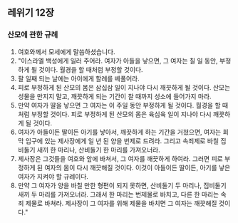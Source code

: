 ## 레위기 12장

### 산모에 관한 규례
1. 여호와께서 모세에게 말씀하셨습니다.
2. "이스라엘 백성에게 일러 주어라. 여자가 아들을 낳으면, 그 여자는 칠 일 동안, 부정하게 될 것이다. 월경을 할 때처럼 부정할 것이다.
3. 팔 일째 되는 날에는 아이에게 할례를 베풀어라.
4. 피로 부정하게 된 산모의 몸은 삼십삼 일이 지나야 다시 깨끗하게 될 것이다. 산모는 성물을 만지지 말고, 깨끗하게 되는 기간이 찰 때까지 성소에 들어가지 마라.
5. 만약 여자가 딸을 낳으면 그 여자는 이 주일 동안 부정하게 될 것이다. 월경을 할 때처럼 부정할 것이다. 피로 부정하게 된 산모의 몸은 육십육 일이 지나야 다시 깨끗하게 될 것이다.
6. 여자가 아들이든 딸이든 아기를 낳아서, 깨끗하게 하는 기간을 거쳤으면, 여자는 회막 입구에 있는 제사장에게 일 년 된 양을 번제로 드려라. 그리고 속죄제로 바칠 집비둘기 새끼 한 마리나, 산비둘기 한 마리를 가져오너라.
7. 제사장은 그것들을 여호와 앞에 바쳐서, 그 여자를 깨끗하게 하여라. 그러면 피로 부정하게 된 여자의 몸이 다시 깨끗해질 것이다. 이것이 아들이든 딸이든, 아기를 낳은 여자가 지켜야 할 규례이다.
8. 만약 그 여자가 양을 바칠 만한 형편이 되지 못하면, 산비둘기 두 마리나, 집비둘기 새끼 두 마리를 가져오너라. 그래서 한 마리는 번제물로 바치고, 다른 한 마리는 속죄 제물로 바쳐라. 제사장이 그 여자를 위해 제물을 바치면 그 여자는 깨끗해질 것이다."